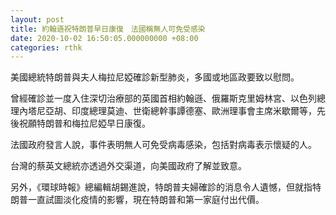 ```yaml
---
layout: post
title: 約翰遜祝特朗普早日康復　法國稱無人可免受感染
date: 2020-10-02 16:50:05.000000000 +08:00
categories: rthk
---
```


美國總統特朗普與夫人梅拉尼婭確診新型肺炎，多國或地區政要致以慰問。

曾經確診並一度入住深切治療部的英國首相約翰遜、俄羅斯克里姆林宮、以色列總理內塔尼亞胡、印度總理莫迪、世衛總幹事譚德塞、歐洲理事會主席米歇爾等，先後祝願特朗普和梅拉尼婭早日康復。

法國政府發言人說，事件表明無人可免受病毒感染，包括對病毒表示懷疑的人。

台灣的蔡英文總統亦透過外交渠道，向美國政府了解並致意。

另外，《環球時報》總編輯胡錫進說，特朗普夫婦確診的消息令人遺憾，但就指特朗普一直試圖淡化疫情的影響，現在特朗普和第一家庭付出代價。
